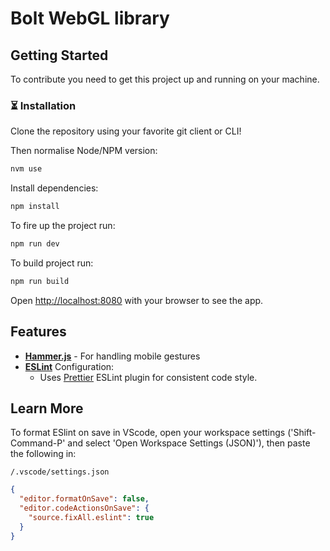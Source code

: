 # Bolt WebGL library

## Getting Started

To contribute you need to get this project up and running on your machine.

### ⏳ Installation

Clone the repository using your favorite git client or CLI!

Then normalise Node/NPM version:

```bash
nvm use
```

Install dependencies:

```bash
npm install
```

To fire up the project run:

```bash
npm run dev
```

To build project run:

```bash
npm run build
```

Open [http://localhost:8080](http://localhost:8080) with your browser to see the app.

## Features

- **[Hammer.js](https://hammerjs.github.io/)** - For handling mobile gestures
- **[ESLint](https://eslint.org/)** Configuration:
  - Uses [Prettier](https://prettier.io/) ESLint plugin for consistent code style.

## Learn More

To format ESlint on save in VScode, open your workspace settings ('Shift-Command-P' and select 'Open Workspace Settings (JSON)'), then paste the following in:

`/.vscode/settings.json`

```json
{
  "editor.formatOnSave": false,
  "editor.codeActionsOnSave": {
    "source.fixAll.eslint": true
  }
}
```
